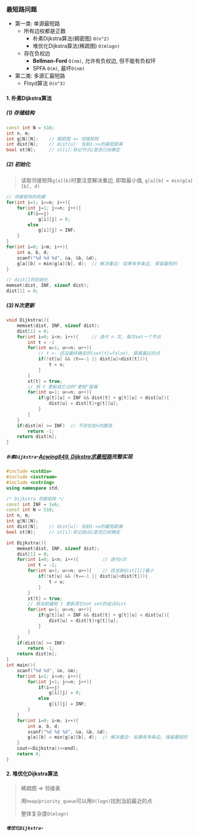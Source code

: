 ### 最短路问题
- 第一类: 单源最短路
  - 所有边权都是正数
      - 朴素Dijkstra算法(稠密图)  `O(n^2)`
      - 堆优化Dijkstra算法(稀疏图)  `O(mlogn)`
  - 存在负权边
      - **Bellman-Ford**  `O(nm)`, 允许有负权边, 但不能有负权环
      - SPFA  `O(m)`, 最坏`O(nm)`
- 第二类: 多源汇最短路
  - Floyd算法  `O(n^3)`


#### 1. 朴素Dijkstra算法
##### (1) 存储结构

```CPP
const int N = 510;
int n, m;
int g[N][N];    // 稠密图 => 邻接矩阵
int dist[N];    // dist[u]: 当前1->u的最短距离
bool st[N];     // st[i]:标记节点i是否已经确定
```

##### (2) 初始化
> 读取邻接矩阵`g[a][b]`时要注意解决重边, 即取最小值, `g[a][b] = min(g[a][b], d)`
> 
```CPP
// 邻接矩阵的构建
for(int i=1; i<=n; i++){
    for(int j=1; j<=n; j++){
        if(i==j)
            g[i][j] = 0;
        else
            g[i][j] = INF;
    }
}
for(int i=0; i<m; i++){
    int a, b, d;
    scanf("%d %d %d", &a, &b, &d);
    g[a][b] = min(g[a][b], d);  // 解决重边: 如果有多条边, 保留最短的
}
```

```CPP
// dist[]的初始化
memset(dist, INF, sizeof dist);
dist[1] = 0;
```

##### (3) N次更新

```CPP
void Dijkstra(){
    memset(dist, INF, sizeof dist);
    dist[1] = 0;
    for(int i=0; i<n; i++){     // 迭代 n 次, 每次set一个节点
        int t = -1
        for(int u=1; u<=n; u++){
            // t <- 还没最终确定的(set[t]=false), 距离最近的点
            if(!st[u] && (t==-1 || dist[u]<dist[t])){
                t = u;
            }
        }
        st[t] = true;
        // 用 t 更新其它点的"更短"距离
        for(int u=1; u<=n; u++){
            if(g[t][u] < INF && dist[t] + g[t][u] < dist[u]){
                dist[u] = dist[t]+g[t][u];
            }
        }
    }
    if(dist[n] >= INF)  // 不存在到n的路径
        return -1;
    return dist[n];
}
```

##### `朴素Dijkstra`-[Acwing849. Dijkstra求最短路](/acwing/)完整实现

```CPP
#include <cstdio>
#include <iostream>
#include <cstring>
using namespace std;

/* Dijkstra 邻接矩阵 */
const int INF = 1e6;
const int N = 510;
int n, m;
int g[N][N];
int dist[N];    // dist[u]: 当前1->u的最短距离
bool st[N];     // st[i]:标记结点i是否已经确定

int Dijkstra(){
    memset(dist, INF, sizeof dist);
    dist[1] = 0;
    for(int i=0; i<n; i++){         // 迭代n次
        int t = -1;
        for(int u=1; u<=n; u++){    // 找当前dist[][]最小
            if(!st[u] && (t==-1 || dist[u]<dist[t])){
                t = u;
            }
        }
        st[t] = true;
        // 用当前最短 t 更新其它not set的结点dist
        for(int u=1; u<=n; u++){
            if(g[t][u] < INF && dist[t] + g[t][u] < dist[u]){
                dist[u] = dist[t]+g[t][u];
            }
        }
    }
    if(dist[n] >= INF)
        return -1;
    return dist[n];
}
int main(){
    scanf("%d %d", &n, &m);
    for(int i=1; i<=n; i++){
        for(int j=1; j<=n; j++){
            if(i==j)
                g[i][j] = 0;
            else
                g[i][j] = INF;
        }
    }
    for(int i=0; i<m; i++){
        int a, b, d;
        scanf("%d %d %d", &a, &b, &d);
        g[a][b] = min(g[a][b], d);  // 解决重边: 如果有多条边, 保留最短的
    }
    cout<<Dijkstra()<<endl;
    return 0;
}
```


#### 2. 堆优化Dijkstra算法
> 稀疏图 => 邻接表
> 
> 用`heap`/`priority_queue`可以用`O(logn)`找到当前最近的点
> 
> 整体复杂度`O(mlogn)`

##### `堆优化Dijkstra`-[]()
```CPP

```